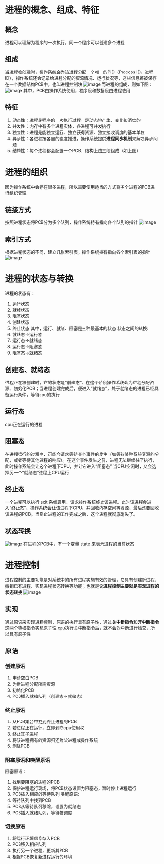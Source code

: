 # 进程的概念、组成、特征
## 概念
进程可以理解为程序的一次执行，同一个程序可以创建多个进程
## 组成
当进程被创建时，操作系统会为该进程分配一个唯一的PID（Process ID，进程ID），操作系统还会记录给进程分配的资源情况、运行状况等，这些信息都被保存在一个数据结构PCB中，也叫进程控制块
![image](https://github.com/user-attachments/assets/568e1105-9df3-4f30-af4a-54a0885708b6)
而进程的组成，则如下图：
![image](https://github.com/user-attachments/assets/195c850a-cbcb-4398-9a1c-77ae05880fef)
其中，PCB由操作系统使用，程序段和数据段由进程使用
## 特征
1. 动态性：进程是程序的一次执行过程，是动态地产生、变化和消亡的
2. 并发性：内存中有多个进程实体，各进程可并发执行
3. 独立性：进程是能独立运行、独立获得资源、独立接收调度的基本单位
4. 异步性：各进程按各自的速度推进，操作系统提供**进程同步机制**来解决异步问题
5. 结构性：每个进程都会配置一个PCB，结构上由三段组成（如上图）
# 进程的组织
因为操作系统中会存在很多进程，所以需要使用适当的方式将多个进程的PCB进行组织管理
## 链接方式
按照进程状态将PCB分为多个队列，操作系统持有指向各个队列的指针
![image](https://github.com/user-attachments/assets/583f94a8-0fb0-4df4-8960-78e4651ba05b)
## 索引方式
根据进程状态的不同，建立几张索引表，操作系统持有指向各个索引表的指针
![image](https://github.com/user-attachments/assets/615a052b-8780-418c-9dcf-2e7ba81e1e6d)
# 进程的状态与转换
进程的状态有：
1. 运行状态
2. 就绪状态
3. 阻塞状态
4. 创建状态
5. 终止状态
其中，运行、就绪、阻塞是三种最基本的状态
状态之间的转换:
1. 就绪态->运行态
2. 运行态->就绪态
3. 运行态->阻塞态
4. 阻塞态->就绪态
## 创建态、就绪态
进程正在被创建时，它的状态是“创建态”，在这个阶段操作系统会为进程分配资源、初始化PCB；当进程创建完成后，便进入“就绪态”，处于就绪态的进程已经具备运行条件，等待cpu的执行
## 运行态
cpu正在运行的进程
## 阻塞态
在进程运行的过程中，可能会请求等待某个事件的发生（如等待某种系统资源的分配，或者等待其他进程的响应）。在这个事件发生之前，进程无法继续往下执行，此时操作系统会让这个进程下CPU，并让它进入“阻塞态”
当CPU空闲时，又会选择另一个“就绪态”进程上CPU运行
## 终止态
一个进程可以执行 exit 系统调用，请求操作系统终止该进程。此时该进程会进入“终止态”，操作系统会让该进程下CPU，并回收内存空间等资源，最后还要回收该进程的PCB。当终止进程的工作完成之后，这个进程就彻底消失了。
## 状态转换
![image](https://github.com/user-attachments/assets/f54dd876-ac05-4c0e-9723-40d845f03e65)
在进程的PCB中，有一个变量 state 来表示进程的当前状态
# 进程控制
进程控制的主要功能是对系统中的所有进程实施有效的管理，它具有创建新进程、撤销已有进程、实现进程状态转换等功能；也就是说**进程控制主要就是实现进程的状态转换**
![image](https://github.com/user-attachments/assets/5c25ae03-3ab3-42ce-89ee-7578269b6019)
## 实现
通过原语来实现进程控制，原语的执行具有原子性，通过**关中断指令**和**开中断指令**这两个特权指令实现原子性
cpu执行关中断指令后，就不会对中断进行检查，所以具有原子性
## 原语
### 创建原语
1. 申请空白PCB
2. 为新进程分配所需资源
3. 初始化PCB
4. PCB插入就绪队列（创建态->就绪态）
### 终止原语
1. 从PCB集合中找到终止进程的PCB
2. 若进程正在运行，立即剥夺cpu使用权
3. 终止其子进程
4. 将该进程拥有的资源归还给父进程或操作系统
5. 删除PCB
### 阻塞原语和唤醒原语
阻塞原语：
1. 找到要阻塞的进程的PCB
2. 保护进程运行现场，将PCB状态设置为阻塞态，暂时停止进程运行
3. PCB插入相应的等待队列
唤醒原语:
1. 等待队列中找到PCB
2. PCB从等待队列移除，设置为就绪态
3. PCB插入就绪队列，等待被调度
### 切换原语
1. 将运行环境信息存入PCB
2. PCB移入相应队列
3. 执行另一个进程，更新其PCB
4. 根据PCB恢复新进程运行的环境